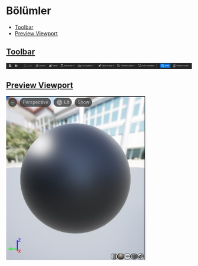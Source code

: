 # Bölümler

* [Toolbar](#toolbar)
* [Preview Viewport](#preview-viewport)



## [Toolbar](Editörler/Materyal%20Editörü/Toolbar)
<img src="../../Dosyalar/Materyal_Editor_Toolbar.jpg">

## [Preview Viewport](Editörler/Materyal%20Editörü/Preview%20Viewport)
<img src="../../Dosyalar/Materyal_Editor_Preview_Viewport.jpg">

